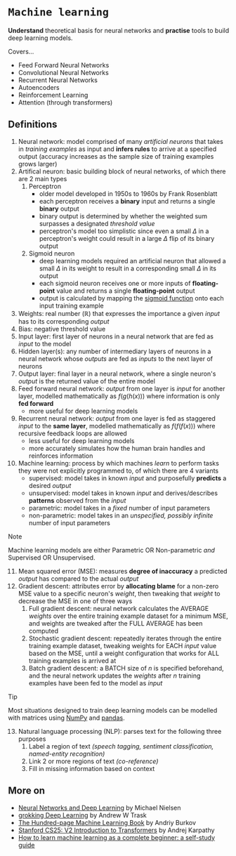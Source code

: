 # `Machine learning`

**Understand** theoretical basis for neural networks and **practise** tools to build deep learning models.

Covers...

* Feed Forward Neural Networks
* Convolutional Neural Networks
* Recurrent Neural Networks
* Autoencoders
* Reinforcement Learning
* Attention (through transformers)

## Definitions

1. Neural network: model comprised of many *artificial neurons* that takes in *training examples* as input and **infers rules** to arrive at a specified output (accuracy increases as the sample size of training examples grows larger)
2. Artifical neuron: basic building block of neural networks, of which there are 2 main types
    1. Perceptron
        * older model developed in 1950s to 1960s by Frank Rosenblatt
        * each perceptron receives a **binary** input and returns a single **binary** output
        * binary output is determined by whether the weighted sum surpasses a designated *threshold value*
        * perceptron's model too simplistic since even a small $\Delta$ in a perceptron's weight could result in a large $\Delta$ flip of its binary output
    2. Sigmoid neuron
        * deep learning models required an artificial neuron that allowed a small $\Delta$ in its weight to result in a corresponding small $\Delta$ in its output
        * each sigmoid neuron receives one or more inputs of **floating-point** value and returns a single **floating-point** output
        * output is calculated by mapping the [sigmoid function](https://www.learndatasci.com/glossary/sigmoid-function/) onto each input training example
3. Weights: real number ($\mathbb{R}$) that expresses the importance a given *input* has to its corresponding *output*
4. Bias: negative threshold value
5. Input layer: first layer of neurons in a neural network that are fed as *input* to the model
6. Hidden layer(s): any number of intermediary layers of neurons in a neural network whose *outputs* are fed as *inputs* to the next layer of neurons
7. Output layer: final layer in a neural network, where a single neuron's *output* is the returned value of the entire model
8. Feed forward neural network: *output* from one layer is *input* for another layer, modelled mathematically as $f(g(h(x)))$ where information is only **fed forward**
    * more useful for deep learning models
9. Recurrent neural network: *output* from one layer is fed as staggered *input* to the **same layer**, modelled mathematically as $f(f(f(x)))$ where recursive feedback loops are allowed
    * less useful for deep learning models
    * more accurately simulates how the human brain handles and reinforces information
10. Machine learning: process by which machines *learn* to perform tasks they were not explicitly programmed to, of which there are 4 variants
    * supervised: model takes in known *input* and purposefully **predicts** a desired *output*
    * unsupervised: model takes in known *input* and derives/describes **patterns** observed from the *input*
    * parametric: model takes in a *fixed* number of input parameters
    * non-parametric: model takes in an *unspecified, possibly infinite* number of input parameters

> [!NOTE]  
> Machine learning models are either Parametric OR Non-parametric *and* Supervised OR Unsupervised.  

11. Mean squared error (MSE): measures **degree of inaccuracy** a predicted *output* has compared to the actual *output*
12. Gradient descent: attributes error by **allocating blame** for a non-zero MSE value to a specific neuron's *weight*, then tweaking that *weight* to decrease the MSE in one of three ways  
    1. Full gradient descent: neural network calculates the AVERAGE *weights* over the entire training example dataset for a minimum MSE, and weights are tweaked after the FULL AVERAGE has been computed
    2. Stochastic gradient descent: repeatedly iterates through the entire training example dataset, tweaking weights for EACH *input* value based on the MSE, until a weight configuration that works for ALL training examples is arrived at  
    3. Batch gradient descent: a BATCH size of $n$ is specified beforehand, and the neural network updates the *weights* after $n$ training examples have been fed to the model as *input*

> [!TIP]  
> Most situations designed to train deep learning models can be modelled with matrices using [NumPy](https://numpy.org/) and [pandas](https://pandas.pydata.org/).  

13. Natural language processing (NLP): parses text for the following three purposes
    1. Label a region of text *(speech tagging, sentiment classification, named-entity recognition)*
    2. Link 2 or more regions of text *(co-reference)*
    3. Fill in missing information based on context

## More on 

* [Neural Networks and Deep Learning](https://neuralnetworksanddeeplearning.com/index.html) by Michael Nielsen  
* [grokking Deep Learning](https://edu.anarcho-copy.org/Algorithm/grokking-deep-learning.pdf) by Andrew W Trask  
* [The Hundred-page Machine Learning Book](http://ema.cri-info.cm/wp-content/uploads/2019/07/2019BurkovTheHundred-pageMachineLearning.pdf) by Andriy Burkov  
* [Stanford CS25: V2 Introduction to Transformers](https://youtu.be/XfpMkf4rD6E?si=x--zvoBHV1X9IohG) by Andrej Karpathy  
* [How to learn machine learning as a complete beginner: a self-study guide](https://youtu.be/0F2paWV4eEA?si=cX3M7lJHLuOZJqKJ)  
